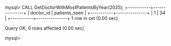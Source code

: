 mysql> CALL GetDoctorWithMostPatientsByYear(2025);
+-----------+---------------+
| doctor_id | patients_seen |
+-----------+---------------+
|         1 |            34 |
+-----------+---------------+
1 row in set (0.00 sec)

Query OK, 0 rows affected (0.00 sec)

mysql> 